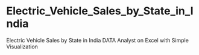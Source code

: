 # Electric_Vehicle_Sales_by_State_in_India
Electric Vehicle Sales by State in India DATA Analyst on Excel with Simple Visualization
